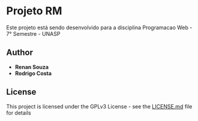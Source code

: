 # Projeto RM

Este projeto está sendo desenvolvido para a disciplina Programacao Web - 7° Semestre - UNASP

## Author

* **Renan Souza** 
* **Rodrigo Costa** 

## License

This project is licensed under the GPLv3 License - see the [LICENSE.md](LICENSE.md) file for details

